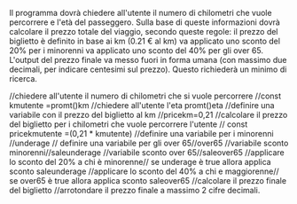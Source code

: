 Il programma dovrà chiedere all'utente il numero di chilometri che vuole percorrere e l'età del passeggero.
Sulla base di queste informazioni dovrà calcolare il prezzo totale del viaggio, secondo queste regole:
il prezzo del biglietto è definito in base ai km (0.21 € al km)
va applicato uno sconto del 20% per i minorenni
va applicato uno sconto del 40% per gli over 65.
L'output del prezzo finale va messo fuori in forma umana (con massimo due decimali, per indicare centesimi sul prezzo).
Questo richiederà un minimo di ricerca.


//chiedere all'utente il numero di chilometri che si vuole percorrere //const kmutente =promt()km
//chiedere all'utente l'eta promt()eta
//definire una variabile con il prezzo del biglietto al km //pricekm=0,21
//calcolare il prezzo del biglietto per i chilometri che vuole  percorrere l'utente // const pricekmutente =(0,21 * kmutente)
//definire una variabile per i minorenni //underage
// definire una variabile per gli over 65//over65
//variabile sconto minorenni//saleunderage
//variabile sconto over 65//saleover65
//applicare lo sconto del 20% a chi è minorenne// se underage è true allora applica sconto saleunderage
//applicare lo sconto del 40% a chi e maggiorenne// se over65 è true allora applica sconto saleover65
//calcolare il prezzo finale del biglietto 
//arrotondare il prezzo finale a massimo 2 cifre decimali.
    